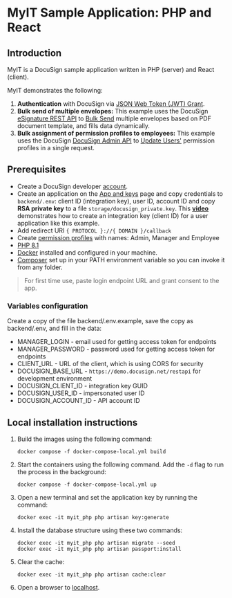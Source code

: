 # MyIT Sample Application: PHP and React

## Introduction

MyIT is a DocuSign sample application written in PHP (server) and React (client).

MyIT demonstrates the following:

1. **Authentication** with DocuSign via [JSON Web Token (JWT) Grant](https://developers.docusign.com/platform/auth/jwt/).
2. **Bulk send of multiple envelopes:**
   This example uses the DocuSign [eSignature REST API](https://developers.docusign.com/docs/esign-rest-api/) to [Bulk Send](https://developers.docusign.com/docs/esign-rest-api/reference/bulkenvelopes/bulksend/) multiple envelopes based on PDF document template, and fills data dynamically.
3. **Bulk assignment of permission profiles to employees:**
   This example uses the DocuSign [DocuSign Admin API](https://developers.docusign.com/docs/admin-api/) to [Update Users'](https://developers.docusign.com/docs/admin-api/reference/usermanagement/esignusermanagement/updateuser/) permission profiles in a single request.


## Prerequisites

- Create a DocuSign developer [account](https://go.docusign.com/o/sandbox/).
- Create an application on the [App and keys](https://admindemo.docusign.com/authenticate?goTo=appsAndKeys) page and copy credentials to `backend/.env`:
  client ID (integration key), user ID, account ID and copy **RSA private key** to a file `storage/docusign_private.key`.
  This [**video**](https://www.youtube.com/watch?v=GgDqa7-L0yo) demonstrates how to create an integration key (client ID) for a user application like this example.
- Add redirect URI `{ PROTOCOL }://{ DOMAIN }/callback`
- Create [permission profiles](https://admindemo.docusign.com/authenticate?goTo=roles) with names: Admin, Manager and Employee
- [PHP 8.1](https://www.php.net/downloads.php)
- [Docker](https://www.docker.com/) installed and configured in your machine.
- [Composer](https://getcomposer.org/download/) set up in your PATH environment variable so you can invoke it from any folder.

> For first time use, paste login endpoint URL and grant consent to the app.

### Variables configuration

Create a copy of the file backend/.env.example, save the copy as backend/.env, and fill in the data:

- MANAGER_LOGIN - email used for getting access token for endpoints
- MANAGER_PASSWORD - password used for getting access token for endpoints
- CLIENT_URL - URL of the client, which is using CORS for security
- DOCUSIGN_BASE_URL - `https://demo.docusign.net/restapi` for development environment
- DOCUSIGN_CLIENT_ID - integration key GUID
- DOCUSIGN_USER_ID - impersonated user ID
- DOCUSIGN_ACCOUNT_ID - API account ID

## Local installation instructions

1. Build the images using the following command:
   
   ```
   docker compose -f docker-compose-local.yml build
   ```

2. Start the containers using the following command. Add the `-d` flag to run the process in the background:

   ```
   docker compose -f docker-compose-local.yml up
   ```

3. Open a new terminal and set the application key by running the command:

   ```
   docker exec -it myit_php php artisan key:generate
   ```

4. Install the database structure using these two commands:

   ```
   docker exec -it myit_php php artisan migrate --seed
   docker exec -it myit_php php artisan passport:install
   ```

5. Clear the cache:

   ```
   docker exec -it myit_php php artisan cache:clear
   ```

6. Open a browser to [localhost](http://localhost).
